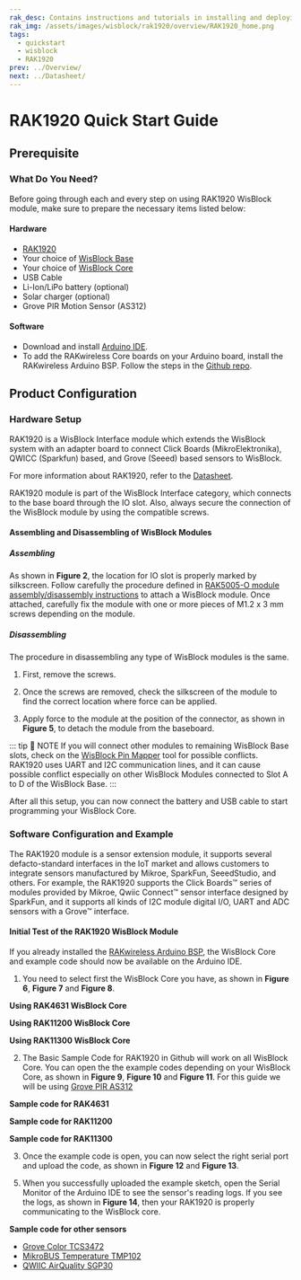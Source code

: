 ```yaml
---
rak_desc: Contains instructions and tutorials in installing and deploying your RAK1920. Instructions are written in a detailed and step-by-step manner for an easier experience in setting up your device. Aside from the hardware configuration, it also contains a software setup that includes detailed example codes that will help you get started.
rak_img: /assets/images/wisblock/rak1920/overview/RAK1920_home.png
tags:
  - quickstart
  - wisblock
  - RAK1920
prev: ../Overview/ 
next: ../Datasheet/ 
---
```


# RAK1920 Quick Start Guide

<!--
## Introduction

This guide introduces the WisBlock Sensor RAK1920 WisBlock Sensor Adapter Module and how to program with it.

The information obtained from the Sensor Adapter Module will then be printed over the USB debug port of the WisBlock Base board.

-->

## Prerequisite

### What Do You Need?

Before going through each and every step on using RAK1920 WisBlock module, make sure to prepare the necessary items listed below:

#### Hardware

- [RAK1920](https://store.rakwireless.com/collections/wisblock-interface/products/rak1920-sensor-adapter-module)
- Your choice of [WisBlock Base](https://store.rakwireless.com/collections/wisblock-base) 
- Your choice of [WisBlock Core](https://store.rakwireless.com/collections/wisblock-core)
- USB Cable
- Li-Ion/LiPo battery (optional)
- Solar charger (optional)
- Grove PIR Motion Sensor (AS312)

#### Software

- Download and install [Arduino IDE](https://www.arduino.cc/en/Main/Software).
- To add the RAKwireless Core boards on your Arduino board, install the RAKwireless Arduino BSP. Follow the steps in the [Github repo](https://github.com/RAKWireless/RAKwireless-Arduino-BSP-Index).

## Product Configuration

### Hardware Setup

RAK1920 is a WisBlock Interface module which extends the WisBlock system with an adapter board to connect Click Boards (MikroElektronika), QWICC (Sparkfun) based, and Grove (Seeed) based sensors to WisBlock. 

For more information about RAK1920, refer to the [Datasheet](../Datasheet/).

RAK1920 module is part of the WisBlock Interface category, which connects to the base board through the IO slot. Also, always secure the connection of the WisBlock module by using the compatible screws.

<rk-img
  src="/assets/images/wisblock/rak1920/quickstart/rak1920_assembly.png"
  width="70%"
  caption="RAK1920 connection to WisBlock Base"
/>

#### Assembling and Disassembling of WisBlock Modules
##### Assembling

As shown in **Figure 2**, the location for IO slot is properly marked by silkscreen. Follow carefully the procedure defined in [RAK5005-O module assembly/disassembly instructions](https://docs.rakwireless.com/Knowledge-Hub/Learn/RAK5005-O-Baseboard-Installation-Guide/) to attach a WisBlock module. Once attached, carefully fix the module with one or more pieces of M1.2 x 3&nbsp;mm screws depending on the module.

<rk-img
  src="/assets/images/wisblock/rak1920/quickstart/rak1920_mounting.png"
  width="70%"
  caption="RAK1920 connection to WisBlock Base"
/>

##### Disassembling

The procedure in disassembling any type of WisBlock modules is the same. 

1. First, remove the screws.  

<rk-img
  src="/assets/images/wisblock/rak1920/quickstart/16.removing-screws.png"
  width="70%"
  caption="Removing screws from the WisBlock module"
/>

2. Once the screws are removed, check the silkscreen of the module to find the correct location where force can be applied.

<rk-img
  src="/assets/images/wisblock/rak1920/quickstart/17.detaching-silkscreen.png"
  width="70%"
  caption="Detaching silkscreen on the WisBlock module"
/>

3. Apply force to the module at the position of the connector, as shown in **Figure 5**, to detach the module from the baseboard.

<rk-img
  src="/assets/images/wisblock/rak1920/quickstart/18.detaching-module.png"
  width="70%"
  caption="Applying even forces on the proper location of a WisBlock module"
/>

::: tip 📝 NOTE
If you will connect other modules to remaining WisBlock Base slots, check on the [WisBlock Pin Mapper](https://docs.rakwireless.com/Knowledge-Hub/Pin-Mapper/) tool for possible conflicts. RAK1920 uses UART and I2C communication lines, and it can cause possible conflict especially on other WisBlock Modules connected to Slot A to D of the WisBlock Base.
:::


After all this setup, you can now connect the battery and USB cable to start programming your WisBlock Core.

### Software Configuration and Example

The RAK1920 module is a sensor extension module, it supports several defacto-standard interfaces in the IoT market and allows customers to integrate sensors manufactured by Mikroe, SparkFun, SeeedStudio, and others. For example, the RAK1920 supports the Click Boards™ series of modules provided by Mikroe, Qwiic Connect™ sensor interface designed by SparkFun, and it supports all kinds of I2C module digital I/O, UART and ADC sensors with a Grove™ interface.


#### Initial Test of the RAK1920 WisBlock Module

If you already installed the [RAKwireless Arduino BSP](https://github.com/RAKWireless/RAKwireless-Arduino-BSP-Index), the WisBlock Core and example code should now be available on the Arduino IDE.

1. You need to select first the WisBlock Core you have, as shown in **Figure 6**, **Figure 7** and **Figure 8**.

**Using RAK4631 WisBlock Core**

<rk-img
  src="/assets/images/wisblock/rak1920/quickstart/rak4631_board.png"
  width="100%"
  caption="Selecting RAK4631 as WisBlock Core"
/>

**Using RAK11200 WisBlock Core**

<rk-img
  src="/assets/images/wisblock/rak1920/quickstart/rak11200_board.png"
  width="100%"
  caption="Selecting RAK11200 as WisBlock Core"
/>

**Using RAK11300 WisBlock Core**

<rk-img
  src="/assets/images/wisblock/rak1920/quickstart/rak11300_board.png"
  width="100%"
  caption="Selecting RAK11300 as WisBlock Core"
/>

2. The Basic Sample Code for RAK1920 in Github will work on all WisBlock Core. You can open the the example codes depending on your WisBlock Core, as shown in **Figure 9**, **Figure 10** and **Figure 11**. For this guide we will be using [Grove PIR AS312](https://github.com/RAKWireless/WisBlock/tree/master/examples/common/sensors/RAK1920_Grove_PIR_AS312)

**Sample code for RAK4631**

<rk-img
  src="/assets/images/wisblock/rak1920/quickstart/rak4631_example.png"
  width="100%"
  caption="Opening RAK1920 example code for RAK4631 WisBlock Core"
/>

**Sample code for RAK11200**

<rk-img
  src="/assets/images/wisblock/rak1920/quickstart/rak11200_example.png"
  width="100%"
  caption="Opening RAK1920 example code for RAK11200 WisBlock Core"
/>

**Sample code for RAK11300**

<rk-img
  src="/assets/images/wisblock/rak1920/quickstart/rak11300_example.png"
  width="100%"
  caption="Opening RAK1920 example code for RAK11300 WisBlock Core"
/>

3. Once the example code is open, you can now select the right serial port and upload the code, as shown in **Figure 12** and **Figure 13**.

<rk-img
  src="/assets/images/wisblock/rak1920/quickstart/select_port.png"
  width="100%"
  caption="Selecting the correct Serial Port"
/>

<rk-img
  src="/assets/images/wisblock/rak1920/quickstart/upload.png"
  width="100%"
  caption="Uploading the RAK1920 example code"
/>

5. When you successfully uploaded the example sketch, open the Serial Monitor of the Arduino IDE to see the sensor's reading logs. If you see the logs, as shown in **Figure 14**, then your RAK1920 is properly communicating to the WisBlock core.

<rk-img
  src="/assets/images/wisblock/rak1920/quickstart/pir_logs.png"
  width="100%"
  caption="RAK1920 sensor data logs"
/>

**Sample code for other sensors**

- [Grove Color TCS3472](https://github.com/RAKWireless/WisBlock/tree/master/examples/common/sensors/RAK1920_Grove_Color_TCS3472)
- [MikroBUS Temperature TMP102](https://github.com/RAKWireless/WisBlock/tree/master/examples/common/sensors/RAK1920_MikroBUS_Temperature_TMP102)
- [QWIIC AirQuality SGP30](https://github.com/RAKWireless/WisBlock/tree/master/examples/common/sensors/RAK1920_QWIIC_AirQuality_SGP30)



